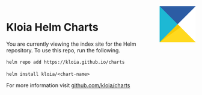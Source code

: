 <img src="https://raw.githubusercontent.com/kloia/charts/main/docs/assets/images/logos/kloia-logo-multicolor.svg" alt="Kloia Logo" title="Kloia" align="right" height="96" width="96"/>

# Kloia Helm Charts

You are currently viewing the index site for the Helm repository.
To use this repo, run the following.

```shell
helm repo add https://kloia.github.io/charts

helm install kloia/<chart-name>
```

For more information visit [github.com/kloia/charts](https://github.com/kloia/charts)

